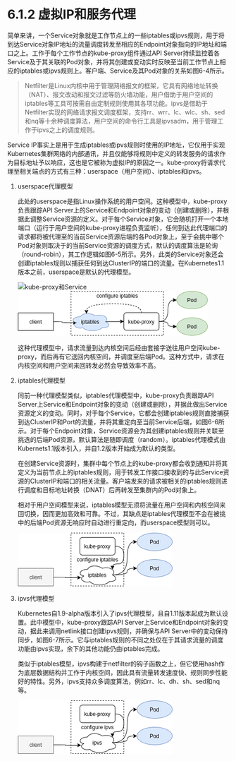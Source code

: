 [1]: /images/chapter_6/Kube-proxy和Service.png
[2]: /images/chapter_6/userspace代理模型.png
[3]: /images/chapter_6/iptables代理模型.png
[4]: /images/chapter_6/ipvs代理模型.png

# 6.1.2 虚拟IP和服务代理

简单来讲，一个Service对象就是工作节点上的一些iptables或ipvs规则，用于将到达Service对象IP地址的流量调度转发至相应的Endpoint对象指向的IP地址和端口之上。工作于每个工作节点的kube-proxy组件通过API Server持续监控着各Service及于其关联的Pod对象，并将其创建或变动实时反映至当前工作节点上相应的iptables或ipvs规则上。客户端、Service及其Pod对象的关系如图6-4所示。

> Netfilter是Linux内核中用于管理网络报文的框架，它具有网络地址转换（NAT）、报文改动和报文过滤等防火墙功能，用户借助于用户空间的iptables等工具可按需自由定制规则使用其各项功能。ipvs是借助于Netfilter实现的网络请求报文调度框架，支持rr、wrr、lc、wlc、sh、sed和nq等十余种调度算法，用户空间的命令行工具是ipvsadm，用于管理工作于ipvs之上的调度规则。

Service IP事实上是用于生成iptables或ipvs规则时使用的IP地址，它仅用于实现Kubernetes集群网络的内部通讯，并且仅能够将规则中定义的转发服务的请求作为目标地址予以响应，这也是它被称为虚拟IP的原因之一。kube-proxy将请求代理至相关端点的方式有三种：userspace（用户空间）、iptables和ipvs。

1. userspace代理模型

    此处的userspace是指Linux操作系统的用户空间。这种模型中，kube-proxy负责跟踪API Server上的Service和Endpoint对象的变动（创建或删除），并根据此调整Service资源的定义。对于每个Service对象，它会随机打开一个本地端口（运行于用户空间的kube-proxy进程负责监听），任何到达此代理端口的请求都将被代理至的当前Service资源后端的各Pod对象上，至于会挑中哪个Pod对象则取决于的当前Service资源的调度方式，默认的调度算法是轮询（round-robin），其工作逻辑如图6-5所示。另外，此类的Service对象还会创建iptables规则以捕获任何到达ClusterIP的端口的流量。在Kubernetes1.1版本之前，userspace是默认的代理模型。

    ![kube-proxy和Service][1]
    ![userspace代理模型][2]

    这种代理模型中，请求流量到达内核空间后经由套接字送往用户空间kube-proxy，而后再有它送回内核空间，并调度至后端Pod。这种方式中，请求在内核空间和用户空间来回转发必然会导致效率不高。

2. iptables代理模型

    同前一种代理模型类似，iptables代理模型中，kube-proxy负责跟踪API Server上Service和Endpoint对象的变动（创建或删除），并据此做出Service资源定义的变动。同时，对于每个Service，它都会创建iptables规则直接捕获到达ClusterIP和Port的流量，并将其重定向至当前Service后端，如图6-6所示。对于每个Endpoint对象，Service资源会为其创建iptables规则并关联至挑选的后端Pod资源，默认算法是随即调度（random）。iptables代理模式由Kubernets1.1版本引入，并自1.2版本开始成为默认的类型。

    在创建Service资源时，集群中每个节点上的kube-proxy都会收到通知并将其定义为当前节点上的iptables规则，用于转发工作接口接收到的与此Service资源的ClusterIP和端口的相关流量。客户端发来的请求被相关的iptables规则进行调度和目标地址转换（DNAT）后再转发至集群内的Pod对象上。

    相对于用户空间模型来说，iptables模型无须将流量在用户空间和内核空间来回切换，因而更加高效和可靠。不过，其缺点是iptables代理模型不会在被挑中的后端Pod资源无响应时自动进行重定向，而userspace模型则可以。

    ![iptables代理模型][3]

3. ipvs代理模型

    Kubernetes自1.9-alpha版本引入了ipvs代理模型，且自1.11版本起成为默认设置。此中模型中，kube-proxy跟踪API Server上Service和Endpoint对象的变动，据此来调用netlink接口创建ipvs规则，并确保与API Server中的变动保持同步，如图6-7所示。它与iptables规则的不同之处仅在于其请求流量的调度功能由ipvs实现，余下的其他功能仍由iptables完成。

    类似于iptables模型，ipvs构建于netfilter的钩子函数之上，但它使用hash作为底层数据结构并工作于内核空间，因此具有流量转发速度快、规则同步性能好的特性。另外，ipvs支持众多调度算法，例如rr、lc、dh、sh、sed和nq等。

    ![ipvs代理模型][4]